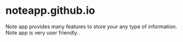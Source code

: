 # noteapp.github.io
Note app provides many features to store your any type of information. Note app is very user friendly..
